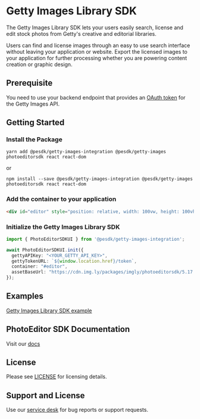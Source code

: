 # Getty Images Library SDK

The Getty Images Library SDK lets your users easily search, license and edit stock photos from Getty's creative and editorial libraries.

Users can find and license images through an easy to use search interface without leaving your application or website. 
Export the licensed images to your application for further processing whether you are powering content creation or graphic design.

## Prerequisite

You need to use your backend endpoint that provides an [OAuth token](https://developer.gettyimages.com/docs/oauth-2.0/) for the Getty Images API.

## Getting Started

### Install the Package

```shell
yarn add @pesdk/getty-images-integration @pesdk/getty-images photoeditorsdk react react-dom
```
or 
```shell
npm install --save @pesdk/getty-images-integration @pesdk/getty-images photoeditorsdk react react-dom
```

### Add the container to your application

```html
<div id="editor" style="position: relative, width: 100vw, height: 100vh" />
```

### Initialize the Getty Images Library SDK

```typescript
import { PhotoEditorSDKUI } from '@pesdk/getty-images-integration';

await PhotoEditorSDKUI.init({
  gettyAPIKey: "<YOUR_GETTY_API_KEY>",
  gettyTokenURL: `${window.location.href}/token`,
  container: "#editor",
  assetBaseUrl: "https://cdn.img.ly/packages/imgly/photoeditorsdk/5.17.3/assets",
});
```

## Examples

[Getty Images Library SDK example](https://github.com/imgly/pesdk-web-integrations/tree/main/integrations/getty-images/example)

## PhotoEditor SDK Documentation
Visit our [docs](https://img.ly/docs/pesdk/)

## License
Please see [LICENSE](https://github.com/imgly/pesdk-web-integrations/tree/main/integrations/getty-images/LICENSE.md) for licensing details.

## Support and License
Use our [service desk](https://img.ly/support) for bug reports or support requests.
